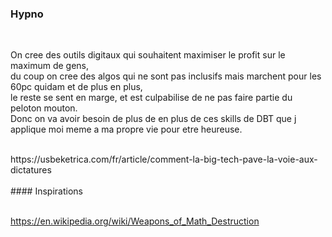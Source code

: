 ### Hypno
<br>

On cree des outils digitaux qui souhaitent maximiser le profit sur le maximum de gens, <br>
du coup on cree des algos qui ne sont pas inclusifs mais marchent pour les 60pc quidam et de plus en plus,  <br>
le reste se sent en marge,  et est culpabilise de ne pas faire partie du peloton mouton.  <br>
Donc on va avoir besoin de plus de en plus de ces skills de DBT que j applique moi meme a ma propre vie pour etre heureuse.  <br>

<br>
https://usbeketrica.com/fr/article/comment-la-big-tech-pave-la-voie-aux-dictatures 
<br>
<br>
#### Inspirations <br>
<br>

https://en.wikipedia.org/wiki/Weapons_of_Math_Destruction
<br>
